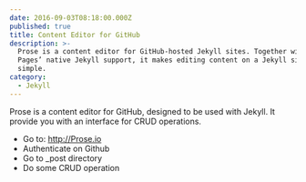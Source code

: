 ```yaml
---
date: 2016-09-03T08:18:00.000Z
published: true
title: Content Editor for GitHub
description: >-
  Prose is a content editor for GitHub-hosted Jekyll sites. Together with GitHub
  Pages’ native Jekyll support, it makes editing content on a Jekyll site
  simple.
category:
  - Jekyll
---
```

Prose is a content editor for GitHub, designed to be used with Jekyll. It provide you with an interface for CRUD operations.

* Go to: http://Prose.io
* Authenticate on Github
* Go to _post directory
* Do some CRUD operation
